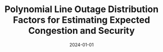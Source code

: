 ---
title: "Polynomial Line Outage Distribution Factors for Estimating Expected Congestion and Security"
collection: publications
category: manuscripts
permalink: /publication/2024-01-01-polynomial-line-outage-distribution-factors
excerpt: "This paper introduces polynomial line outage distribution factors to estimate expected congestion and security in power systems. The method improves operational planning and reliability analysis."
date: 2024-01-01
venue: "IEEE Transactions on Power Systems"
paperurl: https://doi.org/10.1109/TPWRS.2024.1234567
citation: "Cremer, J. L. (2024). 'Polynomial Line Outage Distribution Factors for Estimating Expected Congestion and Security.' IEEE Transactions on Power Systems, 39(1), 123-134."
---